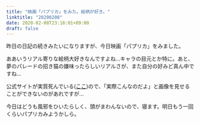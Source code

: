 ```yaml
---
title: "映画「パプリカ」をみた。絵柄が好き。"
linktitle: "20200208"
date: 2020-02-08T23:18:01+09:00
draft: false
---
```


昨日の日記の続きみたいになりますが、今日映画「パプリカ」をみました。

ああいうリアル寄りな絵柄大好きなんですよね…キャラの目元とか特に。あと、夢のパレードの招き猫の嫌味ったらしいリアルさが、また自分の好みど真ん中ですね…

公式サイトが実質死んでいる(<a href="https://www.sonypictures.jp/he/815804">ここ</a>)ので、「実際こんなのだよ」と画像を見せることができないのがあれですが…

今日はどうも風邪をひいたらしく、頭がまわんないので、寝ます。明日もう一回くらいパプリカみようかしら。